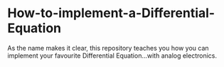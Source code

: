 # How-to-implement-a-Differential-Equation

As the name makes it clear, this repository teaches you how you can implement your favourite Differential Equation...with analog electronics.
